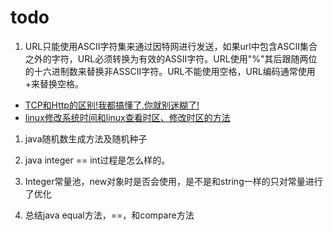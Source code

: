 # todo

1. URL只能使用ASCII字符集来通过因特网进行发送，如果url中包含ASCII集合之外的字符，URL必须转换为有效的ASSII字符。URL使用"%"其后跟随两位的十六进制数来替换非ASSCII字符。URL不能使用空格，URL编码通常使用+来替换空格。

* [TCP和Http的区别!我都搞懂了,你就别迷糊了!](https://my.oschina.net/yzbty32/blog/549305)
* [linux修改系统时间和linux查看时区、修改时区的方法](https://www.cnblogs.com/ljy2013/p/4615149.html)

1. java随机数生成方法及随机种子

2. java integer == int过程是怎么样的。

3. Integer常量池，new对象时是否会使用，是不是和string一样的只对常量进行了优化

4. 总结java equal方法，==，和compare方法
